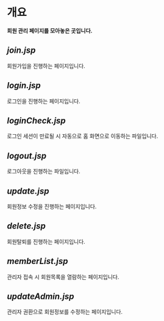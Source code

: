 # 개요
**회원 관리 페이지를 모아놓은 곳입니다.**

## *join.jsp*
회원가입을 진행하는 페이지입니다.

## *login.jsp*
로그인을 진행하는 페이지입니다.

## *loginCheck.jsp*
로그인 세션이 만료될 시 자동으로 홈 화면으로 이동하는 파일입니다.

## *logout.jsp*
로그아웃을 진행하는 파일입니다.

## *update.jsp*
회원정보 수정을 진행하는 페이지입니다.

## *delete.jsp*
회원탈퇴를 진행하는 페이지입니다.

## *memberList.jsp*
관리자 접속 시 회원목록을 열람하는 페이지입니다.

## *updateAdmin.jsp*
관리자 권환으로 회원정보를 수정하는 페이지입니다.
